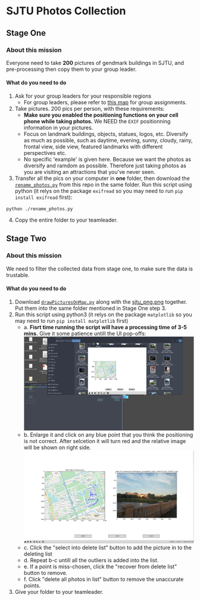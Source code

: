 # SJTU Photos Collection
## Stage One
### About this mission
Everyone need to take **200** pictures of gendmark buildings in SJTU, and pre-processing then copy them to your group leader.
#### What do you need to do
1. Ask for your group leaders for your responsible regions
    - For group leaders, please refer to [this map](http://www.ldmap.net/map.html?id=af4c396e-c313-45ae-9c93-d30980e1dfe0) for group assignments.
2. Take pictures. 200 pics per person, with these requirements:
    - **Make sure you enabled the positioning functions on your cell phone while taking photos.** We NEED the `EXIF` positionning information in your pictures.
    - Focus on landmark buildings, objects, statues, logos, etc. Diversify as much as possible, such as daytime, evening, sunny, cloudy, rainy, frontal view, side view, featured landmarks with different perspectives etc.
    - No specific 'example' is given here. Because we want the photos as diversify and ramdom as possible. Therefore just taking photos as you are visiting an attractions that you've never seen.
3. Transfer all the pics on your computer in **one** folder, then download the [`rename_photos.py`](https://github.com/NLS-SJTU/sjtu_photo_collection/blob/master/rename_photos.py) from this repo in the same folder. Run this script using python (it relys on the package `exifread` so you may need to run `pip install exifread` first):
```
python ./rename_photos.py
```
4. Copy the entire folder to your teamleader.
## Stage Two
### About this mission
We need to filter the collected data from stage one, to make sure the data is trustable.
#### What do you need to do
1. Download [`drawPicturesOnMap.py`](https://github.com/NLS-SJTU/sjtu_photo_collection/blob/master/drawPicturesOnMap.py) along with the [sjtu_png.png](https://github.com/NLS-SJTU/sjtu_photo_collection/blob/master/sjtu_png.png) together. Put them into the same folder mentioned in Stage One step 3.
2.  Run this script using python3 (it relys on the package `matplotlib` so you may need to run `pip install matplotlib` first)
    - a. **Fisrt time running the script will have a processing time of 3-5 mins.** Give it some patience untill the UI pop-offs:![image](https://github.com/NLS-SJTU/sjtu_photo_collection/blob/readme-img/2018-09-03%2020-29-23%E5%B1%8F%E5%B9%95%E6%88%AA%E5%9B%BE.png)
    - b. Enlarge it and click on any blue point that you think the positioning is not correct. After selcetion it will turn red and the relative image will be shown on right side.![image](https://github.com/NLS-SJTU/sjtu_photo_collection/blob/readme-img/2018-09-03%2020-29-42%E5%B1%8F%E5%B9%95%E6%88%AA%E5%9B%BE.png)
    - c. Click the "select into delete list" button to add the picture in to the deleting list
    - d. Repeat b-c untill all the outliers is added into the list.
    - e. If a point is miss-chosen, click the "recover from delete list" button to remove. 
    - f. Click "delete all photos in list" button to remove the unaccurate points.
3. Give your folder to your teamleader. 
